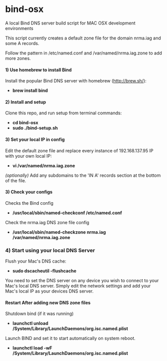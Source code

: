 bind-osx
========

A local Bind DNS server build script for MAC OSX development environments

This script currently creates a default zone file for the domain nrma.iag and some A records.

Follow the pattern in /etc/named.conf and /var/named/nrma.iag.zone to add more zones.


#### 1) Use homebrew to install Bind

Install the popular Bind DNS server with homebrew (http://brew.sh/):

- **brew install bind**


#### 2) Install and setup

Clone this repo, and run setup from terminal commands:

- **cd bind-osx**
- **sudo ./bind-setup.sh**


#### 3) Set your local IP in config

Edit the default zone file and replace every instance of 192.168.137.95 IP with your own local IP:

- **vi /var/named/nrma.iag.zone**

*(optionally)* Add any subdomains to the 'IN A' records section at the bottom of the file.


#### 3) Check your configs

Checks the Bind config

- **/usr/local/sbin/named-checkconf /etc/named.conf**

Check the nrma.iag DNS zone file config

- **/usr/local/sbin/named-checkzone nrma.iag /var/named/nrma.iag.zone**


### 4) Start using your local DNS Server

Flush your Mac's DNS cache:

- **sudo dscacheutil -flushcache**


You need to set the DNS server on any device you wish to connect to your Mac's local DNS server. Simply edit the network settings and add your Mac's local IP as your devices DNS server.




#### Restart After adding new DNS zone files

Shutdown bind (if it was running)

- **launchctl unload /System/Library/LaunchDaemons/org.isc.named.plist**


Launch BIND and set it to start automatically on system reboot.

- **launchctl load -wF /System/Library/LaunchDaemons/org.isc.named.plist**



